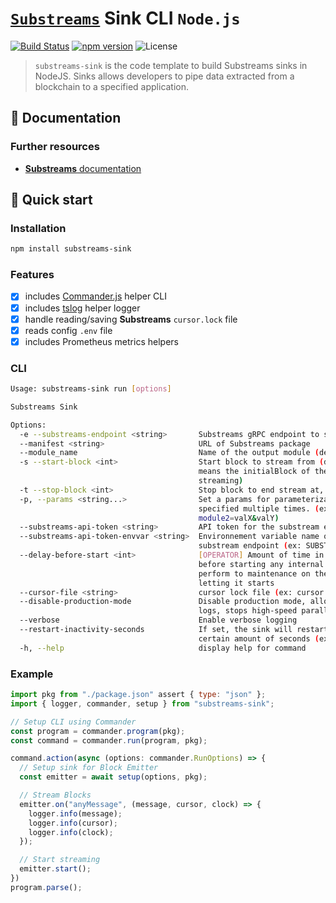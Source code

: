 # [`Substreams`](https://substreams.streamingfast.io/) Sink CLI `Node.js`

[![Build Status](https://github.com/pinax-network/substreams-sink/actions/workflows/ci.yml/badge.svg)](https://github.com/pinax-network/substreams-sink/actions/workflows/ci.yml)
[![npm version](https://badge.fury.io/js/substreams-sink.svg)](https://badge.fury.io/js/substreams-sink)
![License](https://img.shields.io/github/license/pinax-network/substreams-sink)

> `substreams-sink` is the code template to build Substreams sinks in NodeJS. Sinks allows developers to pipe data extracted from a blockchain to a specified application.

## 📖 Documentation

<!-- ### https://www.npmjs.com/package/substreams-sink -->

### Further resources

- [**Substreams** documentation](https://substreams.streamingfast.io)

## 🚀 Quick start

### Installation

```bash
npm install substreams-sink
```

### Features

- [x] includes [Commander.js](https://github.com/tj/commander.js/) helper CLI
- [x] includes [tslog](https://github.com/fullstack-build/tslog) helper logger
- [x] handle reading/saving **Substreams** `cursor.lock` file
- [x] reads config `.env` file
- [x] includes Prometheus metrics helpers

### CLI

```bash
Usage: substreams-sink run [options]

Substreams Sink

Options:
  -e --substreams-endpoint <string>       Substreams gRPC endpoint to stream data from
  --manifest <string>                     URL of Substreams package
  --module_name                           Name of the output module (declared in the manifest)
  -s --start-block <int>                  Start block to stream from (defaults to -1, which
                                          means the initialBlock of the first module you are
                                          streaming)
  -t --stop-block <int>                   Stop block to end stream at, inclusively
  -p, --params <string...>                Set a params for parameterizable modules. Can be
                                          specified multiple times. (ex: -p module1=valA -p
                                          module2=valX&valY)
  --substreams-api-token <string>         API token for the substream endpoint
  --substreams-api-token-envvar <string>  Environnement variable name of the API token for the
                                          substream endpoint (ex: SUBSTREAMS_API_TOKEN)
  --delay-before-start <int>              [OPERATOR] Amount of time in milliseconds (ms) to wait
                                          before starting any internal processes, can be used to
                                          perform to maintenance on the pod before actually
                                          letting it starts
  --cursor-file <string>                  cursor lock file (ex: cursor.lock)
  --disable-production-mode               Disable production mode, allows debugging modules
                                          logs, stops high-speed parallel processing
  --verbose                               Enable verbose logging
  --restart-inactivity-seconds            If set, the sink will restart when inactive for over a
                                          certain amount of seconds (ex: 60)
  -h, --help                              display help for command
```

### Example

```js
import pkg from "./package.json" assert { type: "json" };
import { logger, commander, setup } from "substreams-sink";

// Setup CLI using Commander
const program = commander.program(pkg);
const command = commander.run(program, pkg);

command.action(async (options: commander.RunOptions) => {
  // Setup sink for Block Emitter
  const emitter = await setup(options, pkg);

  // Stream Blocks
  emitter.on("anyMessage", (message, cursor, clock) => {
    logger.info(message);
    logger.info(cursor);
    logger.info(clock);
  });

  // Start streaming
  emitter.start();
})
program.parse();
```
